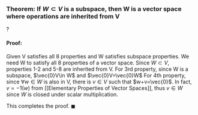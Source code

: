 ### Theorem: If $W \subset V$ is a subspace, then W is a vector space where operations are inherited from V
?
#### Proof:
Given V satisfies all 8 properties and W satisfies subspace properties. We need W to satisfy all 8 properties of a vector space.
Since $W\subset V$, properties 1-2 and 5-8 are inherited from V. For 3rd property, since W is a subspace, $\vec{0}V\in W$ and $\vec{0}V=\vec{0}W$
For 4th property, since $\forall w \in W$ is also in V, there is $v \in V$ such that $w+v=\vec{0}$. In fact, $v=-1(w)$ from [[Elementary Properties of Vector Spaces]], thus $v \in W$ since $W$ is closed under scalar multiplication.

This completes the proof. $\blacksquare$
